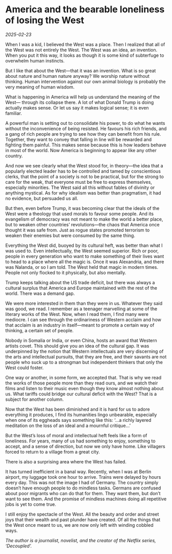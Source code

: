 # America and the bearable loneliness of losing the West

*2025-02-23*

When I was a kid, I believed the West was a place. Then I realized that
all of the West was not entirely the West. The West was an idea, an
invention. When you put it this way, it looks as though it is some kind
of subterfuge to overwhelm human instincts. 

But I like that about the West—that it was an invention. What is so
great about nature and human nature anyway? We worship nature without
thinking. Human intervention against our own animal biology is probably
the very meaning of human wisdom.

What is happening in America will help us understand the meaning of the
West— through its collapse there. A lot of what Donald Trump is doing
actually makes sense. Or let us say it makes logical sense; it is even
familiar. 

A powerful man is setting out to consolidate his power, to do what he
wants without the inconvenience of being resisted. He favours his rich
friends, and a gang of rich people are trying to see how they can
benefit from his rule. Together, they want to convey that falling in
line will be rewarded and fighting them painful. This makes sense
because this is how leaders behave in most of the world. Now America is
beginning to appear like any other country.

And now we see clearly what the West stood for, in theory—the idea that
a popularly elected leader has to be controlled and tamed by
conscientious clerks, that the point of a society is not to be
practical, but for the strong to care for the weak, that everyone must
be free to express themselves, especially minorities. The West said all
this without fables of divinity or anything mystical. As for why
idealism was better than pragmatism, it had no evidence, but persuaded
us all.

But then, even before Trump, it was becoming clear that the ideals of
the West were a theology that used morals to favour some people. And its
evangelism of democracy was not meant to make the world a better place,
but to weaken other countries’ revolutions—the chaos that America once
thought it was safe from. Just as rogue states promoted terrorism to
weaken their enemies but were consumed by the same thing.

Everything the West did, buoyed by its cultural heft, was better than
what I was used to. Even intellectually, the West seemed superior. Rich
or poor, people in every generation who want to make something of their
lives want to head to a place where all the magic is. Once it was
Alexandria, and there was Nalanda, or so I am told. The West held that
magic in modern times. People not only flocked to it physically, but
also mentally.

Trump keeps talking about the US trade deficit, but there was always a
cultural surplus that America and Europe maintained with the rest of the
world. There was a demand gap. 

We were more interested in them than they were in us. Whatever they said
was good, we read. I remember as a teenager marvelling at some of the
literary works of the West. Now, when I read them, I find many were
mediocre. I can see through the ordinariness of Western acclaim and how
that acclaim is an industry in itself—meant to promote a certain way of
thinking, a certain set of people.

Nobody in Somalia or India, or even China, hosts an award that Western
artists covet. This should give you an idea of the cultural gap. It was
underpinned by the notion that Western intellectuals are very discerning
of the arts and intellectual pursuits, that they are free, and their
savants are not people who suck up to a strongman but independent
thinkers that only the West could foster. 

One way or another, in some form, we accepted that. That is why we read
the works of those people more than they read ours, and we watch their
films and listen to their music even though they know almost nothing
about us. What tariffs could bridge our cultural deficit with the West?
That is a subject for another column.

Now that the West has been diminished and it is hard for us to adore
everything it produces, I find its humanities lingo unbearable,
especially when one of its eggheads says something like this: ‘…a richly
layered meditation on the loss of an ideal and a mournful critique…’

But the West’s loss of moral and intellectual heft feels like a form of
loneliness. For years, many of us had something to enjoy, something to
accept, and a sense of direction, but now we only have home. Like
villagers forced to return to a village from a great city.

There is also a surprising area where the West has failed. 

It has turned inefficient in a banal way. Recently, when I was at Berlin
airport, my luggage took one hour to arrive. Trains were delayed by
hours every day. This was not the image I had of Germany. The country
simply doesn’t have enough people to do mindless tasks. Germans are
confused about poor migrants who can do that for them. They want them,
but don’t want to see them. And the promise of mindless machines doing
all repetitive jobs is yet to come true.

I still enjoy the spectacle of the West. All the beauty and order and
street joys that their wealth and past plunder have created. Of all the
things that the West once meant to us, we are now only left with winding
cobbled ways.

*The author is a journalist, novelist, and the creator of the Netflix
series, ‘Decoupled’.*

